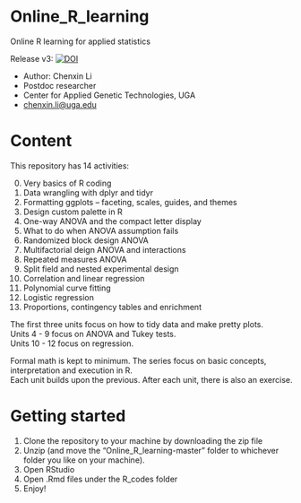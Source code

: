 # Online_R_learning
Online R learning for applied statistics

Release v3: 
[![DOI](https://zenodo.org/badge/252339170.svg)](https://zenodo.org/badge/latestdoi/252339170)

* Author: Chenxin Li
* Postdoc researcher 
* Center for Applied Genetic Technologies, UGA  
* chenxin.li@uga.edu  

# Content
This repository has 14 activities: 

0) Very basics of R coding  
1) Data wrangling with dplyr and tidyr 
2) Formatting ggplots – faceting, scales, guides, and themes 
3) Design custom palette in R 
4) One-way ANOVA and the compact letter display 
5) What to do when ANOVA assumption fails 
6) Randomized block design ANOVA 
7) Multifactorial deign ANOVA and interactions 
8) Repeated measures ANOVA
9) Split field and nested experimental design
10) Correlation and linear regression
11) Polynomial curve fitting 
12) Logistic regression  
13) Proportions, contingency tables and enrichment 

The first three units focus on how to tidy data and make pretty plots.   
Units 4 - 9 focus on ANOVA and Tukey tests.   
Units 10 - 12 focus on regression. 

Formal math is kept to minimum. The series focus on basic concepts, interpretation and execution in R.   
Each unit builds upon the previous. After each unit, there is also an exercise. 

# Getting started
1) Clone the repository to your machine by downloading the zip file
2) Unzip (and move the “Online_R_learning-master” folder to whichever folder you like on your machine).
3) Open RStudio  
4) Open .Rmd files under the R_codes folder 
5) Enjoy! 

 




